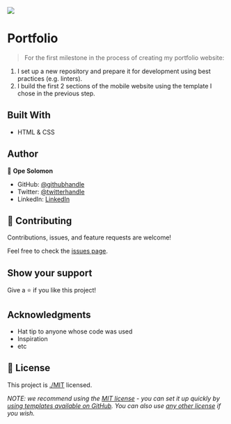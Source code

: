 ![](https://img.shields.io/badge/Microverse-blueviolet)

# Portfolio

> For the first milestone in the process of creating my portfolio website:

1. I set up a new repository and prepare it for development using best practices (e.g. linters).
2. I build the first 2 sections of the mobile website using the template I chose in the previous step.

## Built With

- HTML & CSS

## Author

👤 **Ope Solomon**

- GitHub: [@githubhandle](https://github.com/Solorics)
- Twitter: [@twitterhandle](https://twitter.com/Solorics2)
- LinkedIn: [LinkedIn](https://linkedin.com/in/solomon-opeyemi-0427a6155)

## 🤝 Contributing

Contributions, issues, and feature requests are welcome!

Feel free to check the [issues page](https://github.com/solorics/Microverse/issues).

## Show your support

Give a ⭐️ if you like this project!

## Acknowledgments

- Hat tip to anyone whose code was used
- Inspiration
- etc

## 📝 License

This project is [./MIT](./LICENSE) licensed.

_NOTE: we recommend using the [MIT license](https://choosealicense.com/licenses/mit/) - you can set it up quickly by [using templates available on GitHub](https://docs.github.com/en/communities/setting-up-your-project-for-healthy-contributions/adding-a-license-to-a-repository). You can also use [any other license](https://choosealicense.com/licenses/) if you wish._